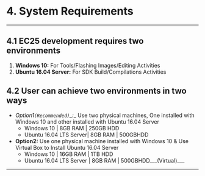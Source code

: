 # 4. System Requirements

------------

## 4.1 EC25 development requires two environments
  1. __Windows 10:__ For Tools/Flashing Images/Editing Activities
  2. __Ubuntu 16.04 Server:__ For SDK Build/Compilations Activities

## 4.2 User can achieve two environments in two ways
   - __Option1_`(Recommended)`_:__ Use two physical machines, One installed with Windows 10 and other installed with Ubuntu 16.04 Server
      - Windows 10 | 8GB RAM | 250GB HDD
      - Ubuntu 16.04 LTS Server| 8GB RAM | 500GBHDD
   - __Option2:__ Use one physical machine installed with Windows 10 & Use Virtual Box to Install Ubuntu 16.04 Server
      - Windows 10 | 16GB RAM | 1TB HDD
      - Ubuntu 16.04 LTS Server | 8GB RAM | 500GBHDD___(Virtual)___

------------
